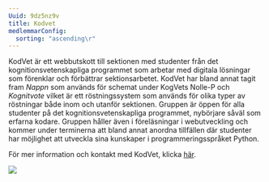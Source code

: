 ```yaml
---
Uuid: 9dz5nz9v
title: Kodvet
medlemmarConfig:
  sorting: "ascending\r"
---
```





KodVet är ett webbutskott till sektionen med studenter från det kognitionsvetenskapliga programmet som arbetar med digitala lösningar som förenklar och förbättrar sektionsarbetet. KodVet har bland annat tagit fram _Nappn_ som används för schemat under KogVets Nolle-P  och _Kognitvote_ vilket är ett röstningssystem som används för olika typer av röstningar både inom och utanför sektionen. Gruppen är öppen för alla studenter på det kognitionsvetenskapliga programmet, nybörjare såväl som erfarna kodare. Gruppen håller även i föreläsningar i webutveckling och kommer under terminerna att bland annat anordna tillfällen där studenter har möjlighet att utveckla sina kunskaper i  programmeringsspråket Python.

För mer information och kontakt med KodVet, klicka [här](https://www.facebook.com/kodvet).

![](http://www.kogvet.se/wp-content/uploads/2020/07/116062321_3292911414101552_5497342332794250819_n-300x300.png)

